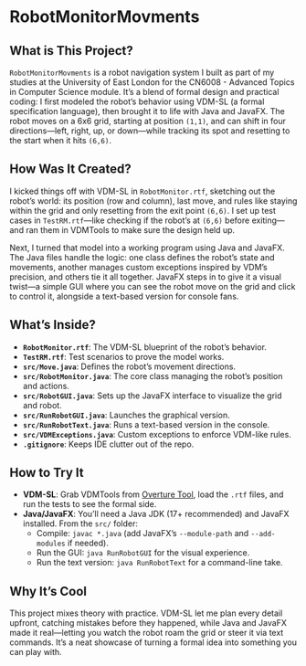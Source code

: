 # RobotMonitorMovments

## What is This Project?
`RobotMonitorMovments` is a robot navigation system I built as part of my studies at the University of East London for the CN6008 - Advanced Topics in Computer Science module. It’s a blend of formal design and practical coding: I first modeled the robot’s behavior using VDM-SL (a formal specification language), then brought it to life with Java and JavaFX. The robot moves on a 6x6 grid, starting at position `(1,1)`, and can shift in four directions—left, right, up, or down—while tracking its spot and resetting to the start when it hits `(6,6)`.

## How Was It Created?
I kicked things off with VDM-SL in `RobotMonitor.rtf`, sketching out the robot’s world: its position (row and column), last move, and rules like staying within the grid and only resetting from the exit point `(6,6)`. I set up test cases in `TestRM.rtf`—like checking if the robot’s at `(6,6)` before exiting—and ran them in VDMTools to make sure the design held up.

Next, I turned that model into a working program using Java and JavaFX. The Java files handle the logic: one class defines the robot’s state and movements, another manages custom exceptions inspired by VDM’s precision, and others tie it all together. JavaFX steps in to give it a visual twist—a simple GUI where you can see the robot move on the grid and click to control it, alongside a text-based version for console fans.

## What’s Inside?
- **`RobotMonitor.rtf`**: The VDM-SL blueprint of the robot’s behavior.
- **`TestRM.rtf`**: Test scenarios to prove the model works.
- **`src/Move.java`**: Defines the robot’s movement directions.
- **`src/RobotMonitor.java`**: The core class managing the robot’s position and actions.
- **`src/RobotGUI.java`**: Sets up the JavaFX interface to visualize the grid and robot.
- **`src/RunRobotGUI.java`**: Launches the graphical version.
- **`src/RunRobotText.java`**: Runs a text-based version in the console.
- **`src/VDMExceptions.java`**: Custom exceptions to enforce VDM-like rules.
- **`.gitignore`**: Keeps IDE clutter out of the repo.

## How to Try It
- **VDM-SL**: Grab VDMTools from [Overture Tool](http://overturetool.org/), load the `.rtf` files, and run the tests to see the formal side.
- **Java/JavaFX**: You’ll need a Java JDK (17+ recommended) and JavaFX installed. From the `src/` folder:
  - Compile: `javac *.java` (add JavaFX’s `--module-path` and `--add-modules` if needed).
  - Run the GUI: `java RunRobotGUI` for the visual experience.
  - Run the text version: `java RunRobotText` for a command-line take.

## Why It’s Cool
This project mixes theory with practice. VDM-SL let me plan every detail upfront, catching mistakes before they happened, while Java and JavaFX made it real—letting you watch the robot roam the grid or steer it via text commands. It’s a neat showcase of turning a formal idea into something you can play with.
